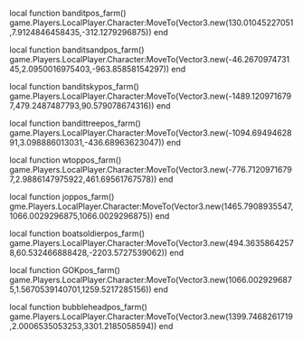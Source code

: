

local function banditpos_farm()
  game.Players.LocalPlayer.Character:MoveTo(Vector3.new(130.01045227051,7.9124846458435,-312.1279296875))
end


local function banditsandpos_farm()
game.Players.LocalPlayer.Character:MoveTo(Vector3.new(-46.267097473145,2.0950016975403,-963.85858154297))
end

local function banditskypos_farm()
game.Players.LocalPlayer.Character:MoveTo(Vector3.new(-1489.1209716797,479.2487487793,90.579078674316))
end


local function bandittreepos_farm() 
 game.Players.LocalPlayer.Character:MoveTo(Vector3.new(-1094.6949462891,3.098886013031,-436.68963623047))
end

local function wtoppos_farm() 
game.Players.LocalPlayer.Character:MoveTo(Vector3.new(-776.71209716797,2.9886147975922,461.69561767578))
end


local function joppos_farm()
gme.Players.LocalPlayer.Character:MoveTo(Vector3.new(1465.7908935547,1066.0029296875,1066.0029296875)) 
end


local function boatsoldierpos_farm()  
game.Players.LocalPlayer.Character:MoveTo(Vector3.new(494.36358642578,60.532466888428,-2203.5727539062))
end


local function GOKpos_farm() 
 game.Players.LocalPlayer.Character:MoveTo(Vector3.new(1066.0029296875,1.5670539140701,1259.5217285156))
end

local function bubbleheadpos_farm() 
 game.Players.LocalPlayer.Character:MoveTo(Vector3.new(1399.7468261719,2.0006535053253,3301.2185058594))
end
